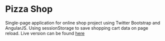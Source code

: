 # Pizza Shop

Single-page application for online shop project using Twitter Bootstrap and AngularJS. Using sessionStorage to save shopping cart data on page reload.
Live version can be found [here](http://nataliatepluhina.github.io/Little_Store/dist/index.html)
